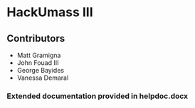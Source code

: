 # HackUmass III

## Contributors

* Matt Gramigna
* John Fouad III
* George Bayides
* Vanessa Demaral

### Extended documentation provided in helpdoc.docx